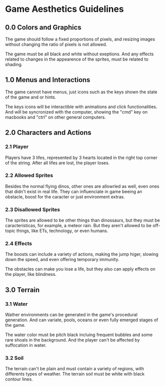 # Game Aesthetics Guidelines

## 0.0 Colors and Graphics

The game should follow a fixed proportions of pixels, and resizing images without changing the ratio of pixels is not allowed.

The game must be all black and white without exeptions. And any effects related to changes in the appearence of the sprites, must be related to shading.

## 1.0 Menus and Interactions

The game cannot have menus, just icons such as the keys shown the state of the game and or hints.

The keys icons will be interactible with animations and click functionalities. And will be syncronized with the computer, showing the "cmd" key on macbooks and "ctrl" on other general computers.

## 2.0 Characters and Actions

### 2.1 Player

Players have 3 lifes, represented by 3 hearts located in the right top corner of the string. After all lifes are lost, the player loses.

### 2.2 Allowed Sprites

Besides the normal flying dinos, other ones are allowrled as well, even ones that didn't exist in real life. They can influenciate in game beeing an obstacle, boost for the caracter or just environment extras.

### 2.3 Disallowed Sprites

The sprites are allowed to be other things than dinossaurs, but they must be características, for example, a meteor rain. But they aren't allowed to be off-topic things, like ETs, technology, or even humans.

### 2.4 Effects

The boosts can include a variety of actions, making the jump higer, slowing down the speed, and even offering temporary immunity.

The obstacles can make you lose a life, but they also can apply effects on the player, like blindness.

## 3.0 Terrain

### 3.1 Water

Wather environments can be generated in the game's procedural generation. And can variate, pools, oceans or even fully emerged stages of the game.

The water color must be pitch black incluing frequent bubbles and some rare shoals in the background. And the player can't be affected by suffocation in water.

### 3.2 Soil

The terrain can't be plain and must contain a variety of regions, with differents types of weather. The terrain soil must be white with black contour lines.